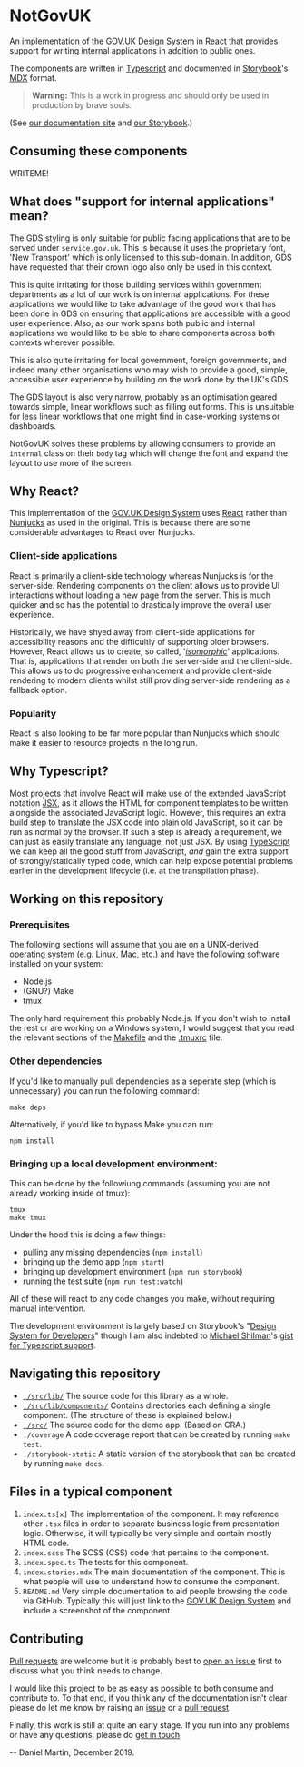 NotGovUK
========

An implementation of the [GOV.UK Design System] in [React] that provides
support for writing internal applications in addition to public ones.

The components are written in [Typescript] and documented in
[Storybook]'s [MDX] format.

> **Warning:** This is a work in progress and should only be used in
> production by brave souls.

(See [our documentation site] and [our Storybook].)


Consuming these components
--------------------------

WRITEME!


What does "support for internal applications" mean?
---------------------------------------------------

The GDS styling is only suitable for public facing applications that
are to be served under `service.gov.uk`. This is because it uses the
proprietary font, 'New Transport' which is only licensed to this
sub-domain. In addition, GDS have requested that their crown logo also
only be used in this context.

This is quite irritating for those building services within government
departments as a lot of our work is on internal applications. For these
applications we would like to take advantage of the good work that has
been done in GDS on ensuring that applications are accessible with a
good user experience. Also, as our work spans both public and internal
applications we would like to be able to share components across both
contexts wherever possible.

This is also quite irritating for local government, foreign governments,
and indeed many other organisations who may wish to provide a good,
simple, accessible user experience by building on the work done by the
UK's GDS.

The GDS layout is also very narrow, probably as an optimisation geared
towards simple, linear workflows such as filling out forms. This is
unsuitable for less linear workflows that one might find in case-working
systems or dashboards.

NotGovUK solves these problems by allowing consumers to provide an
`internal` class on their `body` tag which will change the font and
expand the layout to use more of the screen.


Why React?
----------

This implementation of the [GOV.UK Design System] uses [React] rather
than [Nunjucks] as used in the original. This is because there are some
considerable advantages to React over Nunjucks.


### Client-side applications

React is primarily a client-side technology whereas Nunjucks is for the
server-side. Rendering components on the client allows us to provide UI
interactions without loading a new page from the server. This is much
quicker and so has the potential to drastically improve the overall
user experience.

Historically, we have shyed away from client-side applications for
accessibility reasons and the difficultly of supporting older browsers.
However, React allows us to create, so called, '_[isomorphic]_'
applications. That is, applications that render on both the server-side
and the client-side. This allows us to do progressive enhancement and
provide client-side rendering to modern clients whilst still providing
server-side rendering as a fallback option.


### Popularity

React is also looking to be far more popular than Nunjucks which should
make it easier to resource projects in the long run.


Why Typescript?
---------------

Most projects that involve React will make use of the extended JavaScript
notation [JSX], as it allows the HTML for component templates to be written
alongside the associated JavaScript logic. However, this requires an extra
build step to translate the JSX code into plain old JavaScript, so it can be
run as normal by the browser. If such a step is already a requirement, we can
just as easily translate any language, not just JSX. By using [TypeScript] we
can keep all the good stuff from JavaScript, _and_ gain the extra support of
strongly/statically typed code, which can help expose potential problems
earlier in the development lifecycle (i.e. at the transpilation phase).


Working on this repository
--------------------------

### Prerequisites

The following sections will assume that you are on a UNIX-derived
operating system (e.g. Linux, Mac, etc.) and have the following software
installed on your system:

- Node.js
- (GNU?) Make
- tmux

The only hard requirement this probably Node.js. If you don't wish to
install the rest or are working on a Windows system, I would suggest
that you read the relevant sections of the [Makefile] and the [.tmuxrc]
file.


### Other dependencies

If you'd like to manually pull dependencies as a seperate step (which is
unnecessary) you can run the following command:

```shell
make deps
```

Alternatively, if you'd like to bypass Make you can run:

```shell
npm install
```


### Bringing up a local development environment:

This can be done by the followiung commands (assuming you are not
already working inside of tmux):

```shell
tmux
make tmux
```

Under the hood this is doing a few things:
- pulling any missing dependencies (`npm install`)
- bringing up the demo app (`npm start`)
- bringing up development environment (`npm run storybook`)
- running the test suite (`npm run test:watch`)

All of these will react to any code changes you make, without requiring
manual intervention.

The development environment is largely based on Storybook's "[Design
System for Developers]" though I am also indebted to [Michael Shilman]'s
[gist for Typescript support].


Navigating this repository
--------------------------

- [`./src/lib/`](./src/lib/)
  The source code for this library as a whole.
- [`./src/lib/components/`](./src/lib/components/)
  Contains directories each defining a single component. (The structure of these
  is explained below.)
- [`./src/`](./src)
  The source code for the demo app. (Based on CRA.)
- `./coverage`
  A code coverage report that can be created by running `make test`.
- `./storybook-static`
  A static version of the storybook that can be created by running `make docs`.


Files in a typical component
----------------------------

1. `index.ts[x]`
   The implementation of the component. It may reference other `.tsx` files in
   order to separate business logic from presentation logic. Otherwise, it will
   typically be very simple and contain mostly HTML code.
2. `index.scss`
   The SCSS (CSS) code that pertains to the component.
3. `index.spec.ts`
   The tests for this component.
4. `index.stories.mdx`
   The main documentation of the component. This is what people will use to
   understand how to consume the component.
5. `README.md`
   Very simple documentation to aid people browsing the code via GitHub.
   Typically this will just link to the [GOV.UK Design System] and include a
   screenshot of the component.


Contributing
------------

[Pull requests] are welcome but it is probably best to [open an issue]
first to discuss what you think needs to change.

I would like this project to be as easy as possible to both consume and
contribute to. To that end, if you think any of the documentation isn't
clear please do let me know by raising an [issue] or a [pull request].

Finally, this work is still at quite an early stage. If you run into any
problems or have any questions, please do [get in touch].

-- Daniel Martin, December 2019.


[GOV.UK Design System]: https://design-system.service.gov.uk/
[React]: https://reactjs.org/
[Typescript]: https://www.typescriptlang.org/
[Storybook]: https://storybook.js.org/
[MDX]: https://mdxjs.com/
[our documentation site]: https://not-govuk.netlify.app
[our Storybook]: https://master--5f1488148c817700223adb9a.chromatic.com
[Nunjucks]: https://mozilla.github.io/nunjucks/
[isomorphic]: https://en.wikipedia.org/wiki/Isomorphic_JavaScript
[JSX]: https://reactjs.org/docs/introducing-jsx.html
[Makefile]: ./Makefile
[.tmuxrc]: ./.tmuxrc
[Design System for Developers]: https://www.learnstorybook.com/design-systems-for-developers/
[Michael Shilman]: https://github.com/shilman
[gist for Typescript support]: https://gist.github.com/shilman/bc9cbedb2a7efb5ec6710337cbd20c0c
[Pull requests]: ./pulls
[open an issue]: ./issues/new
[pull request]: ./pulls
[issue]: ./issues
[get in touch]: ./issues/new
